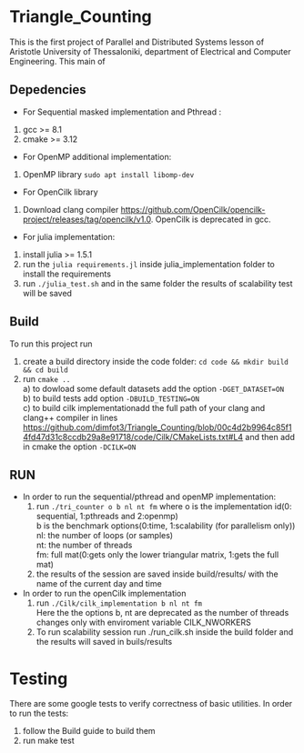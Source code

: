 # Triangle_Counting

This is the first project of Parallel and Distributed Systems lesson of Aristotle University of Thessaloniki, department of Electrical and Computer Engineering. This main of 

## Depedencies
- For Sequential masked implementation and Pthread :
1) gcc >= 8.1
2) cmake >= 3.12
 
- For OpenMP additional implementation:
1) OpenMP library ```sudo apt install libomp-dev```

- For OpenCilk library
1) Download clang compiler https://github.com/OpenCilk/opencilk-project/releases/tag/opencilk/v1.0. 
   OpenCilk is deprecated in gcc.
   
- For julia implementation:
1) install julia >= 1.5.1
2) run the ```julia requirements.jl``` inside julia_implementation folder to install the requirements
3) run ```./julia_test.sh``` and in the same folder the results of scalability test will be saved

## Build
To run this project run
1) create a build directory inside the code folder: ```cd code && mkdir build && cd build``` <br />
2) run ```cmake ..``` <br />
a) to dowload some default datasets add the option ```-DGET_DATASET=ON``` <br />
b) to build tests add option ```-DBUILD_TESTING=ON``` <br />
c) to build cilk implementationadd the full path of your clang and clang++ compiler in lines https://github.com/dimfot3/Triangle_Counting/blob/00c4d2b9964c85f14fd47d31c8ccdb29a8e91718/code/Cilk/CMakeLists.txt#L4
and then add in cmake the option ```-DCILK=ON``` <br />

## RUN
- In order to run the sequential/pthread and openMP implementation:
  1) run ```./tri_counter o b nl nt fm``` 
 where o is the implementation id(0: sequential, 1:pthreads and 2:openmp) <br />
 b is the benchmark options(0:time, 1:scalability (for parallelism only)) <br />
 nl: the number of loops (or samples) <br />
 nt: the number of threads <br />
 fm: full mat(0:gets only the lower triangular matrix, 1:gets the full mat)
  2) the results of the session are saved inside build/results/ with the name of the current day and time <br />
- In order to run the openCilk implementation 
  1) run ```./Cilk/cilk_implementation b nl nt fm``` <br />
     Here the the options b, nt are deprecated as the number of threads changes only with enviroment variable CILK_NWORKERS <br />
  2) To run scalability session run ./run_cilk.sh inside the build folder and the results will saved in buils/results
 
# Testing
There are some google tests to verify correctness of basic utilities. 
In order to run the tests:
1) follow the Build guide to build them
2) run make test

